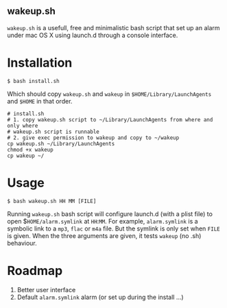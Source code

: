 wakeup.sh
---

`wakeup.sh` is a usefull, free and minimalistic bash script that set up an alarm under mac OS X using launch.d through a console interface.

# Installation

```
$ bash install.sh
```

Which should copy `wakeup.sh` and `wakeup` in `$HOME/Library/LaunchAgents` and `$HOME` in that order.

```
# install.sh
# 1. copy wakeup.sh script to ~/Library/LaunchAgents from where and only where
# wakeup.sh script is runnable
# 2. give exec permission to wakeup and copy to ~/wakeup
cp wakeup.sh ~/Library/LaunchAgents
chmod +x wakeup
cp wakeup ~/
```

# Usage

```
$ bash wakeup.sh HH MM [FILE]
```

Running `wakeup.sh` bash script will configure launch.d (with a plist file) to open $`HOME/alarm.symlink` at `HH`:`MM`. For example, `alarm.symlink` is a symbolic link to a `mp3`, `flac` or `m4a` file. But the symlink is only set when `FILE` is given. When the three arguments are given, it tests `wakeup` (no .sh) behaviour.

# Roadmap

1. Better user interface
2. Default `alarm.symlink` alarm (or set up during the install ...)

